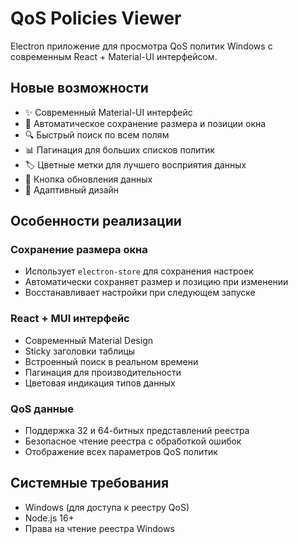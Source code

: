 # QoS Policies Viewer

Electron приложение для просмотра QoS политик Windows с современным React + Material-UI интерфейсом.

## Новые возможности

- ✨ Современный Material-UI интерфейс
- 💾 Автоматическое сохранение размера и позиции окна
- 🔍 Быстрый поиск по всем полям
- 📊 Пагинация для больших списков политик
- 🏷️ Цветные метки для лучшего восприятия данных
- 🔄 Кнопка обновления данных
- 📱 Адаптивный дизайн

## Особенности реализации

### Сохранение размера окна
- Использует `electron-store` для сохранения настроек
- Автоматически сохраняет размер и позицию при изменении
- Восстанавливает настройки при следующем запуске

### React + MUI интерфейс
- Современный Material Design
- Sticky заголовки таблицы
- Встроенный поиск в реальном времени
- Пагинация для производительности
- Цветовая индикация типов данных

### QoS данные
- Поддержка 32 и 64-битных представлений реестра
- Безопасное чтение реестра с обработкой ошибок
- Отображение всех параметров QoS политик

## Системные требования

- Windows (для доступа к реестру QoS)
- Node.js 16+
- Права на чтение реестра Windows